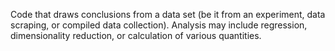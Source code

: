 Code that draws conclusions from a data set (be it from an experiment, data scraping, or compiled data collection). Analysis may include regression, dimensionality reduction, or calculation of various quantities.